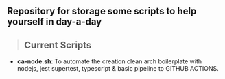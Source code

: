 ## Repository for storage some scripts to help yourself in day-a-day

> ## Current Scripts

- **ca-node.sh**: To automate the creation clean arch boilerplate with nodejs, jest supertest, typescript & basic pipeline to GITHUB ACTIONS.
